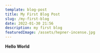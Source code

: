 ```yaml
---
template: blog-post
title: My First Blog Post
slug: /my-first-blog
date: 2022-01-30 21:56
description: my first blog
featuredImage: /assets/hepner-incense.jpg
---
```

**Hello World**